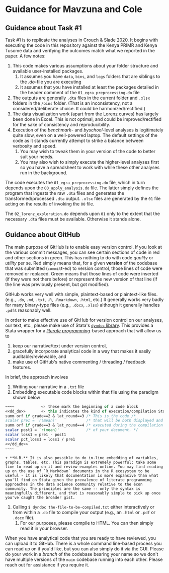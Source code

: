 # Guidance for Mavzuna and Cole

## Guidance about Task #1

Task #1 is to replicate the analyses in Crouch & Slade 2020. It begins with executing the code in this repository against the Kenya PRIMR and Kenya Tusome data and verifying the outcomes match what we reported in the paper. A few notes:

1. This code makes various assumptions about your folder structure and available user-installed packages.
    1. It assumes you have `data`, `bins`, and `logs` folders that are siblings to the _.do_-file you are executing
    1. It assumes that you have installed at least the packages detailed in the header comment of the `01_egra_preprocessing.do` file
1. The outputs are generally `.dta` files in the current folder and `.xlsx` folders in the `/bins` folder. (That is an inconsistency, not a considered/deliberate choice. It could be harmonized/rectified.)
1. The data visualization work (apart from the Lorenz curves) has largely been done in Excel. This is not optimal, and could be improved/rectified for the sake of consistency and reproducibility.
1. Execution of the _benchmark_- and _byschool_-level analyses is legitimately quite slow, even on a well-powered laptop. The default settings of the code as it stands currently attempt to strike a balance between verbosity and speed.
    1. You may wish to tweak them in your version of the code to better suit your needs.
    1. You may also wish to simply execute the higher-level analyses first so you have a spreadsheet to work with while these other analyses run in the background.

The code executes the `01_egra_preprocessing.do` file, which in turn depends upon the `00_apply_analysis.do` file. The latter simply defines the program that ingests the raw `.dta` files and generates the transformed/processed `.dta` output. `.xlsx` files are generated by the `01` file acting on the results of invoking the `00` file.

The `02_lorenz_exploration.do` depends upon `01` only to the extent that the necessary `.dta` files must be available. Otherwise it stands alone.

## Guidance about GitHub

The main purpose of GitHub is to enable easy version control. If you look at the various commit messages, you can see certain sections of code in red and other sections in green. This has nothing to do with code _quality_ or _utility_ per se. Red simply means that, for a given **version** of the codebase that was submitted (`commit`t-ed) to version control, those lines of code were removed or replaced. Green means that those lines of code were inserted (if they were not there before) or represent the new version of that line (if the line was previously present, but got modified).

GitHub works very well with simple, plaintext-based or plaintext-like files. (e.g., `.do`, `.md`, `.txt`, `.R`, `.Rmarkdown`, `.html`, etc.) It generally works very badly for many binary-type files (e.g., `.docx`, `.xlsx`) although it generally handles `.pdf`s reasonably well.

In order to make effective use of GitHub for version control on our analyses, our text, etc., please make use of Stata's [`dyndoc` library](https://www.stata.com/features/overview/markdown/). This provides a Stata wrapper for a [_literate programming_](https://en.wikipedia.org/wiki/Literate_programming)-based approach that will allow us to

1. keep our narrative/text under version control,
2. gracefully incorporate analytical code in a way that makes it easily auditable/reviewable, and
3. make use of GitHub's native commenting / threading / feedback features.

In brief, the approach involves

1. Writing your narrative in a `.txt` file
1. Embedding executable code blocks within that file using the paradigm shown below
```stata
~~~~            <- these mark the beginning of a code block
<<dd_do>>       <- this indicates the kind of execution/compilation Stata should do
summ orf if grade==2 & lat_round==3 /* This is the code /*
scalar pre1 = `r(mean)'             /* that will be both displayed and */
summ orf if grade==3 & lat_round==4 /* executed during the compilation */
scalar post1 = `r(mean)'            /* of your document. */
scalar loss1 = pre1 - post1
scalar pct_loss1 = loss1 / pre1
<</dd_do>>
~~~~
```
    + **N.B.** It is also possible to do in-line embedding of variables, graphs, tables, etc. This paradigm is extremely powerful: take some time to read up on it and review examples online. You may find reading up on the use of `R Markdown` documents in the R ecosystem to be useful - it is likely that documentation is more expansive than what you'll find on Stata given the prevalence of literate programming approaches in the data science community relative to the econ community. The principles are the same -- only the syntax is meaningfully different, and that is reasonably simple to pick up once you've caught the broader gist.
1. Calling `$ dyndoc the-file-to-be-compiled.txt` either interactively or from within a `.do` file to compile your output (e.g., an `.html` or `.pdf` or `.docx` file).
    1. For our purposes, please compile to HTML. You can then simply read it in your browser.

When you have analytical code that you are ready to have reviewed, you can upload it to GitHub. There is a whole command line-based process you can read up on if you'd like, but you can also simply do it via the GUI. Please do your work in a _branch_ of the codebase bearing your name so we don't have multiple versions of the `main` codebase running into each other. Please reach out for assistance if you require it.
